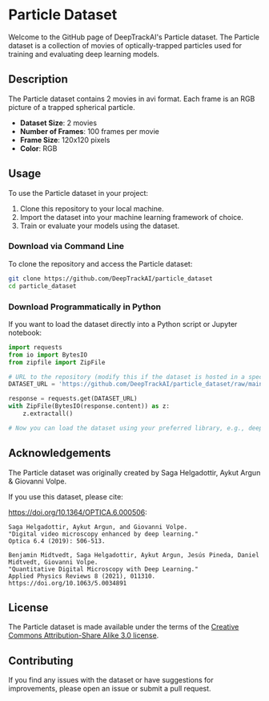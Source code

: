 # Particle Dataset

Welcome to the GitHub page of DeepTrackAI's Particle dataset. The Particle dataset is a collection of movies of optically-trapped particles used for training and evaluating deep learning models.

## Description

The Particle dataset contains 2 movies in avi format. Each frame is an RGB picture of a trapped spherical particle.

- **Dataset Size**: 2 movies
- **Number of Frames**: 100 frames per movie
- **Frame Size**: 120x120 pixels
- **Color**: RGB

## Usage

To use the Particle dataset in your project:

1. Clone this repository to your local machine.
2. Import the dataset into your machine learning framework of choice.
3. Train or evaluate your models using the dataset.

### Download via Command Line

To clone the repository and access the Particle dataset:

```bash
git clone https://github.com/DeepTrackAI/particle_dataset
cd particle_dataset
```

### Download Programmatically in Python

If you want to load the dataset directly into a Python script or Jupyter notebook:

```python
import requests
from io import BytesIO
from zipfile import ZipFile

# URL to the repository (modify this if the dataset is hosted in a specific location or file)
DATASET_URL = 'https://github.com/DeepTrackAI/particle_dataset/raw/main/mnist.zip'

response = requests.get(DATASET_URL)
with ZipFile(BytesIO(response.content)) as z:
    z.extractall()

# Now you can load the dataset using your preferred library, e.g., deeplay, PyTorch, TensorFlow.
```

## Acknowledgements

The Particle dataset was originally created by Saga Helgadottir, Aykut Argun & Giovanni Volpe.

If you use this dataset, please cite:

<https://doi.org/10.1364/OPTICA.6.000506>:
```
Saga Helgadottir, Aykut Argun, and Giovanni Volpe.
"Digital video microscopy enhanced by deep learning."
Optica 6.4 (2019): 506-513.
```

```
Benjamin Midtvedt, Saga Helgadottir, Aykut Argun, Jesús Pineda, Daniel Midtvedt, Giovanni Volpe.
"Quantitative Digital Microscopy with Deep Learning."
Applied Physics Reviews 8 (2021), 011310.
https://doi.org/10.1063/5.0034891
```

## License

The Particle dataset is made available under the terms of the [Creative Commons Attribution-Share Alike 3.0 license](https://creativecommons.org/licenses/by-sa/3.0/).

## Contributing

If you find any issues with the dataset or have suggestions for improvements, please open an issue or submit a pull request.
